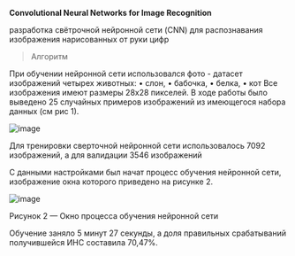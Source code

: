 **Convolutional Neural Networks for Image Recognition**

разработка свётрочной нейронной сети (CNN) для распознавания изображения нарисованных от руки цифр

> Алгоритм

При обучении нейронной сети использовался фото - датасет изображений четырех животных:
•	слон,
•	бабочка,
•	белка,
•	кот
Все изображения имеют размеры 28х28 пикселей.
В ходе работы было выведено 25 случайных примеров изображений из имеющегося набора данных (см рис 1).
 
![image](https://github.com/user-attachments/assets/b8d94c87-818a-4616-8631-dfd51830a6d2)


Для тренировки сверточной нейронной сети использовалось 7092 изображений, а для валидации 3546 изображений

С данными настройками был начат процесс обучения нейронной сети, изображение окна которого приведено на рисунке 2.

 ![image](https://github.com/user-attachments/assets/00e24b4e-e279-4672-a961-336acf0249ca)

Рисунок 2 — Окно процесса обучения нейронной сети

Обучение заняло 5 минут 27 секунды, а доля правильных срабатываний получившейся ИНС составила 70,47%.

